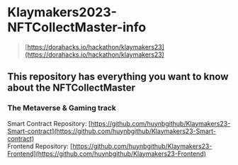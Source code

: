 # Klaymakers2023-NFTCollectMaster-info
> [https://dorahacks.io/hackathon/klaymakers23](https://dorahacks.io/hackathon/klaymakers23)
## This repository has everything you want to know about the NFTCollectMaster<br/>
### **The Metaverse & Gaming track**<br/>
Smart Contract Repository: [https://github.com/huynbgithub/Klaymakers23-Smart-contract](https://github.com/huynbgithub/Klaymakers23-Smart-contract)<br/>
Frontend Repository: [https://github.com/huynbgithub/Klaymakers23-Frontend](https://github.com/huynbgithub/Klaymakers23-Frontend)<br/>
